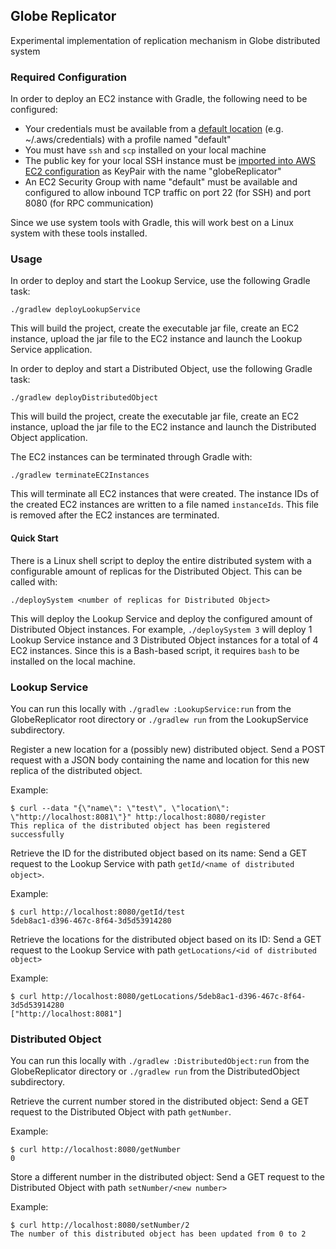 ## Globe Replicator
Experimental implementation of replication mechanism in Globe distributed system

### Required Configuration
In order to deploy an EC2 instance with Gradle, the following need to be configured:
- Your credentials must be available from a [default location](https://docs.aws.amazon.com/sdk-for-java/v2/developer-guide/credentials.html) (e.g. ~/.aws/credentials) with a profile named "default"
- You must have `ssh` and `scp` installed on your local machine
- The public key for your local SSH instance must be [imported into AWS EC2 configuration](https://docs.aws.amazon.com/AWSEC2/latest/UserGuide/ec2-key-pairs.html#how-to-generate-your-own-key-and-import-it-to-aws) as KeyPair with the name "globeReplicator"
- An EC2 Security Group with name "default" must be available and configured to allow inbound TCP traffic on port 22 (for SSH) and port 8080 (for RPC communication)

Since we use system tools with Gradle, this will work best on a Linux system with these tools installed.

### Usage
In order to deploy and start the Lookup Service, use the following Gradle task:
```
./gradlew deployLookupService
```
This will build the project, create the executable jar file, create an EC2 instance, upload the jar file to the EC2 instance and launch the Lookup Service application.

In order to deploy and start a Distributed Object, use the following Gradle task:
```
./gradlew deployDistributedObject
```
This will build the project, create the executable jar file, create an EC2 instance, upload the jar file to the EC2 instance and launch the Distributed Object application.

The EC2 instances can be terminated through Gradle with:
```
./gradlew terminateEC2Instances
```
This will terminate all EC2 instances that were created. The instance IDs of the created EC2 instances are written to a file named `instanceIds`. This file is removed after the EC2 instances are terminated.

#### Quick Start
There is a Linux shell script to deploy the entire distributed system with a configurable amount of replicas for the Distributed Object. This can be called with:
```
./deploySystem <number of replicas for Distributed Object>
``` 
This will deploy the Lookup Service and deploy the configured amount of Distributed Object instances. For example, `./deploySystem 3` will deploy 1 Lookup Service instance and 3 Distributed Object instances for a total of 4 EC2 instances. 
Since this is a Bash-based script, it requires `bash` to be installed on the local machine.

### Lookup Service
You can run this locally with `./gradlew :LookupService:run` from the GlobeReplicator root directory or `./gradlew run` from the LookupService subdirectory. 

Register a new location for a (possibly new) distributed object. 
Send a POST request with a JSON body containing the name and location for this new replica of the distributed object.

Example:
```
$ curl --data "{\"name\": \"test\", \"location\": \"http://localhost:8081\"}" http:/localhost:8080/register
This replica of the distributed object has been registered successfully
```

Retrieve the ID for the distributed object based on its name:
Send a GET request to the Lookup Service with path `getId/<name of distributed object>`.

Example:
```
$ curl http://localhost:8080/getId/test
5deb8ac1-d396-467c-8f64-3d5d53914280
```

Retrieve the locations for the distributed object based on its ID:
Send a GET request to the Lookup Service with path `getLocations/<id of distributed object>`

Example:
```
$ curl http://localhost:8080/getLocations/5deb8ac1-d396-467c-8f64-3d5d53914280
["http://localhost:8081"]
```

### Distributed Object
You can run this locally with `./gradlew :DistributedObject:run` from the GlobeReplicator directory or `./gradlew run` from the DistributedObject subdirectory.

Retrieve the current number stored in the distributed object:
Send a GET request to the Distributed Object with path `getNumber`.

Example:
```
$ curl http://localhost:8080/getNumber
0
```

Store a different number in the distributed object:
Send a GET request to the Distributed Object with path `setNumber/<new number>`

Example:
```
$ curl http://localhost:8080/setNumber/2
The number of this distributed object has been updated from 0 to 2
```